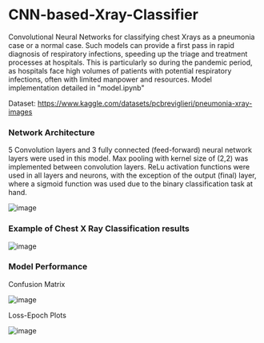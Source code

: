 # CNN-based-Xray-Classifier
Convolutional Neural Networks for classifying chest Xrays as a pneumonia case or a normal case. Such models can provide a first pass in rapid diagnosis of respiratory infections, speeding up the triage and treatment processes at hospitals. This is particularly so during the pandemic period, as hospitals face high volumes of patients with potential respiratory infections, often with limited manpower and resources. Model implementation detailed in "model.ipynb"

Dataset: https://www.kaggle.com/datasets/pcbreviglieri/pneumonia-xray-images


### Network Architecture


5 Convolution layers and 3 fully connected (feed-forward) neural network layers were used in this model. Max pooling with kernel size of (2,2) was implemented between convolution layers. ReLu activation functions were used in all layers and neurons, with the exception of the output (final) layer, where a sigmoid function was used due to the binary classification task at hand. 


![image](https://github.com/BrandonTayKaiheng/CNN-based-Xray-Classifier/assets/115394445/2f660c4f-7f7e-4370-9ea5-628342c0055e)



### Example of Chest X Ray Classification results 


![image](https://github.com/BrandonTayKaiheng/CNN-based-Xray-Classifier/assets/115394445/2f14ec52-bca2-43d0-9331-0dd549b70851)



### Model Performance


Confusion Matrix


![image](https://github.com/BrandonTayKaiheng/CNN-based-Xray-Classifier/assets/115394445/f2d9ee21-ca81-426b-8de9-914609625fc7)


Loss-Epoch Plots


![image](https://github.com/BrandonTayKaiheng/CNN-based-Xray-Classifier/assets/115394445/e36d89ac-0d47-463c-b3bb-44ed825ff3b1)
